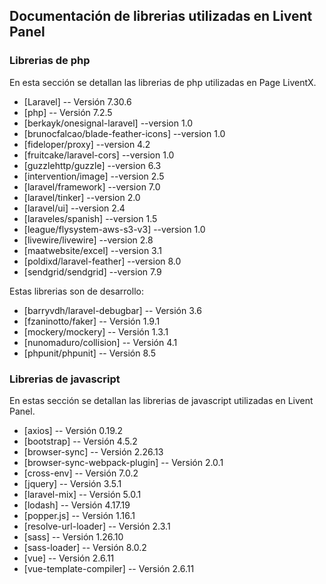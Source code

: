 ## Documentación de librerias utilizadas en Livent Panel

### Librerias de php

En esta sección se detallan las librerias de php utilizadas en Page LiventX.


* [Laravel] -- Versión 7.30.6
* [php] -- Versión 7.2.5
* [berkayk/onesignal-laravel] --version 1.0
* [brunocfalcao/blade-feather-icons] --version 1.0
* [fideloper/proxy] --version 4.2
* [fruitcake/laravel-cors] --version 1.0
* [guzzlehttp/guzzle] --version 6.3
* [intervention/image] --version 2.5
* [laravel/framework] --version 7.0
* [laravel/tinker] --version 2.0
* [laravel/ui] --version 2.4
* [laraveles/spanish] --version 1.5
* [league/flysystem-aws-s3-v3] --version 1.0
* [livewire/livewire] --version 2.8
* [maatwebsite/excel] --version 3.1
* [poldixd/laravel-feather] --version 8.0
* [sendgrid/sendgrid] --version 7.9

Estas librerias son de desarrollo:

* [barryvdh/laravel-debugbar] -- Versión 3.6
* [fzaninotto/faker] -- Versión 1.9.1
* [mockery/mockery] -- Versión 1.3.1
* [nunomaduro/collision] -- Versión 4.1
* [phpunit/phpunit] -- Versión 8.5


### Librerias de javascript

En estas sección se detallan las librerias de javascript utilizadas en Livent Panel.

* [axios] -- Versión 0.19.2
* [bootstrap] -- Versión 4.5.2
* [browser-sync] -- Versión 2.26.13
* [browser-sync-webpack-plugin] -- Versión 2.0.1
* [cross-env] -- Versión 7.0.2
* [jquery] -- Versión 3.5.1
* [laravel-mix] -- Versión 5.0.1
* [lodash] -- Versión 4.17.19
* [popper.js] -- Versión 1.16.1
* [resolve-url-loader] -- Versión 2.3.1
* [sass] -- Versión 1.26.10
* [sass-loader] -- Versión 8.0.2
* [vue] -- Versión 2.6.11
* [vue-template-compiler] -- Versión 2.6.11

